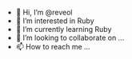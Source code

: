 - 👋 Hi, I’m @reveol
- 👀 I’m interested in Ruby
- 🌱 I’m currently learning Ruby
- 💞️ I’m looking to collaborate on ...
- 📫 How to reach me ...

<!---
reveol/reveol is a ✨ special ✨ repository because its `README.md` (this file) appears on your GitHub profile.
You can click the Preview link to take a look at your changes.
--->
